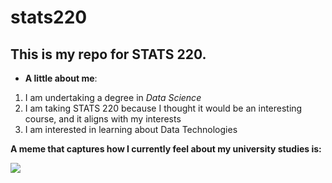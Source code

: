 # stats220

## This is my repo for STATS 220. 

- **A little about me**:

1. I am undertaking a degree in *Data Science*
2. I am taking STATS 220 because I thought it would be an interesting course, and it aligns with my interests 
3. I am interested in learning about Data Technologies 

**A meme that captures how I currently feel about my university studies is:**

![](https://media1.tenor.com/m/XvS8RZHo7JgAAAAC/monsters-university-mike-wazowski.gif)
